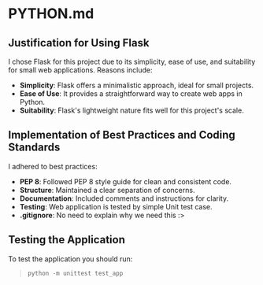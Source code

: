 # PYTHON.md

## Justification for Using Flask

I chose Flask for this project due to its simplicity, ease of use, and suitability for small web applications. Reasons include:

- **Simplicity**: Flask offers a minimalistic approach, ideal for small projects.
- **Ease of Use**: It provides a straightforward way to create web apps in Python.
- **Suitability**: Flask's lightweight nature fits well for this project's scale.

## Implementation of Best Practices and Coding Standards

I adhered to best practices:

- **PEP 8**: Followed PEP 8 style guide for clean and consistent code.
- **Structure**: Maintained a clear separation of concerns.
- **Documentation**: Included comments and instructions for clarity.
- **Testing**: Web application is tested by simple Unit test case.
- **.gitignore**: No need to explain why we need this :>

## Testing the Application

To test the application you should run:

>`python -m unittest test_app`